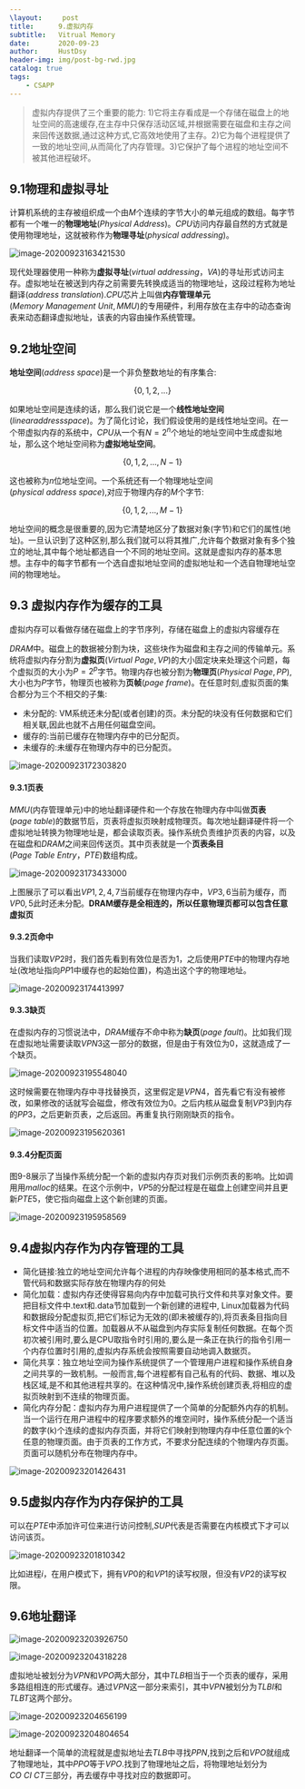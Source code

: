 ```yaml
---
\layout:     post
title:      9.虚拟内存
subtitle:   Vitrual Memory
date:       2020-09-23
author:     HustDsy
header-img: img/post-bg-rwd.jpg
catalog: true
tags:
    - CSAPP
---
```


> 虚拟内存提供了三个重要的能力: 1)它将主存看成是一个存储在磁盘上的地址空间的高速缓存,在主存中只保存活动区域,并根据需要在磁盘和主存之间来回传送数据,通过这种方式,它高效地使用了主存。2)它为每个进程提供了一致的地址空间,从而简化了内存管理。3)它保护了每个进程的地址空间不被其他进程破坏。

## 9.1物理和虚拟寻址

计算机系统的主存被组织成一个由$M$个连续的字节大小的单元组成的数组。每字节都有一个唯一的<strong>物理地址</strong>($Physical\ Address$)。$CPU$访问内存最自然的方式就是使用物理地址，这就被称作为<strong>物理寻址</strong>($physical\ addressing$)。

![image-20200923163421530](https://cdn.jsdelivr.net/gh/HustDsy/Picture/image-20200923163421530.png)

现代处理器使用一种称为<strong>虚拟寻址</strong>($virtual\ addressing$，*VA*)的寻址形式访问主存。虚拟地址在被送到内存之前需要先转换成适当的物理地址，这段过程称为地址翻译($address \ translation$).$CPU$芯片上叫做<strong>内存管理单元</strong>($Memory \ Management\ Unit,MMU$)的专用硬件，利用存放在主存中的动态查询表来动态翻译虚拟地址，该表的内容由操作系统管理。

## 9.2地址空间

<strong>地址空间</strong>($address\ space$)是一个非负整数地址的有序集合:

$$
\{0,1,2,...\}
$$

如果地址空间是连续的话，那么我们说它是一个<strong>线性地址空间</strong>($linear address space$)。为了简化讨论，我们假设使用的是线性地址空间。在一个带虚拟内存的系统中，$CPU$从一个有$N=2^n$个地址的地址空间中生成虚拟地址，那么这个地址空间称为<strong>虚拟地址空间</strong>。

$$
\{0,1,2,...,N-1\}
$$

这也被称为$n$位地址空间。一个系统还有一个物理地址空间($physical\ address\ space$),对应于物理内存的$M$个字节:

$$
\{0,1,2,...,M-1\}
$$

地址空间的概念是很重要的,因为它清楚地区分了数据对象(字节)和它们的属性(地址)。一旦认识到了这种区别,那么我们就可以将其推广,允许每个数据对象有多个独立的地址,其中每个地址都选自一个不同的地址空间。这就是虚拟内存的基本思想。主存中的每字节都有一个选自虚拟地址空间的虚拟地址和一个选自物理地址空间的物理地址。

## 9.3 虚拟内存作为缓存的工具

虚拟内存可以看做存储在磁盘上的字节序列，存储在磁盘上的虚拟内容缓存在

$DRAM$中。磁盘上的数据被分割为块，这些块作为磁盘和主存之间的传输单元。系统将虚拟内存分割为<strong>虚拟页</strong>($Virtual\ Page,VP$)的大小固定块来处理这个问题，每个虚拟页的大小为$P=2^p$字节。物理内存也被分割为<strong>物理页</strong>($Physical\ Page,PP$),大小也为$P$字节，物理页也被称为<strong>页帧</strong>($page \ frame$)。在任意时刻,虚拟页面的集合都分为三个不相交的子集:

- 未分配的: VM系统还未分配(或者创建)的页。未分配的块没有任何数据和它们相关联,因此也就不占用任何磁盘空间。
- 缓存的:当前已缓存在物理内存中的已分配页。
- 未缓存的:未缓存在物理内存中的已分配页。

![image-20200923172303820](https://gitee.com/hustdsy/blog-img/raw/master/image-20200923172303820.png)

#### 9.3.1页表

$MMU$(内存管理单元)中的地址翻译硬件和一个存放在物理内存中叫做<strong>页表</strong>($page\ table$)的数据节后，页表将虚拟页映射成物理页。每次地址翻译硬件将一个虚拟地址转换为物理地址是，都会读取页表。操作系统负责维护页表的内容，以及在磁盘和$DRAM$之间来回传送页。其中页表就是一个<strong>页表条目</strong>($Page\ Table\ Entry，PTE$)数组构成。

![image-20200923173433000](https://gitee.com/hustdsy/blog-img/raw/master/image-20200923173433000.png)

上图展示了可以看出$VP1,2,4,7$当前缓存在物理内存中，$VP3,6$当前为缓存，而$VP0,5$此时还未分配。<strong>DRAM缓存是全相连的，所以任意物理页都可以包含任意虚拟页</strong>

#### 9.3.2页命中

当我们读取$VP2$时，我们首先看到有效位是否为1，之后使用$PTE$中的物理内存地址(改地址指向$PP1$中缓存也的起始位置)，构造出这个字的物理地址。

![image-20200923174413997](https://gitee.com/hustdsy/blog-img/raw/master/image-20200923174413997.png)

#### 9.3.3缺页

在虚拟内存的习惯说法中，$DRAM$缓存不命中称为<strong>缺页</strong>($page \ fault$)。比如我们现在虚拟地址需要读取$VPN3$这一部分的数据，但是由于有效位为0，这就造成了一个缺页。

![image-20200923195548040](https://gitee.com/hustdsy/blog-img/raw/master/image-20200923195548040.png)

这时候需要在物理内存中寻找替换页，这里假定是$VPN4$，首先看它有没有被修改，如果修改的话就写会磁盘，修改有效位为0。之后内核从磁盘复制$VP3$到内存的$PP3$，之后更新页表，之后返回。再重复执行刚刚缺页的指令。

![image-20200923195620361](https://gitee.com/hustdsy/blog-img/raw/master/image-20200923195620361.png)

#### 9.3.4分配页面

图9-8展示了当操作系统分配一个新的虚拟内存页对我们示例页表的影响。比如调用用$malloc$的结果。在这个示例中，$VP5$的分配过程是在磁盘上创建空间并且更新$PTE5$，使它指向磁盘上这个新创建的页面。

![image-20200923195958569](https://gitee.com/hustdsy/blog-img/raw/master/image-20200923195958569.png)

## 9.4虚拟内存作为内存管理的工具

- 简化链接:独立的地址空间允许每个进程的内存映像使用相同的基本格式,而不管代码和数据实际存放在物理内存的何处
- 简化加载：虚拟内存还使得容易向内存中加载可执行文件和共享对象文件。要把目标文件中.text和.data节加载到一个新创建的进程中, Linux加载器为代码和数据段分配虚拟页,把它们标记为无效的(即未被缓存的),将页表条目指向目标文件中适当的位置。加载器从不从磁盘到内存实际复制任何数据。在每个页初次被引用时,要么是CPU取指令时引用的,要么是一条正在执行的指令引用一个内存位置时引用的,虚拟内存系统会按照需要自动地调入数据页。
- 简化共享：独立地址空间为操作系统提供了一个管理用户进程和操作系统自身之间共享的一致机制。一般而言,每个进程都有自己私有的代码、数据、堆以及栈区域,是不和其他进程共享的。在这种情况中,操作系统创建页表,将相应的虚拟页映射到不连续的物理页面。
- 简化内存分配：虚拟内存为用户进程提供了一个简单的分配额外内存的机制。当一个运行在用户进程中的程序要求额外的堆空间时，操作系统分配一个适当的数字(k)个连续的虚拟内存页面，并将它们映射到物理内存中任意位置的k个任意的物理页面。由于页表的工作方式，不要求分配连续的个物理内存页面。页面可以随机分布在物理内存中。

![image-20200923201426431](https://gitee.com/hustdsy/blog-img/raw/master/image-20200923201426431.png)

## 9.5虚拟内存作为内存保护的工具

可以在$PTE$中添加许可位来进行访问控制,$SUP$代表是否需要在内核模式下才可以访问该页。

![image-20200923201810342](https://gitee.com/hustdsy/blog-img/raw/master/image-20200923201810342.png)

比如进程$i$，在用户模式下，拥有$VP0$的和$VP1$的读写权限，但没有$VP2$的读写权限。

## 9.6地址翻译

![image-20200923203926750](https://gitee.com/hustdsy/blog-img/raw/master/image-20200923203926750.png)

![image-20200923204318228](https://gitee.com/hustdsy/blog-img/raw/master/image-20200923204318228.png)

虚拟地址被划分为$VPN$和$VPO$两大部分，其中$TLB$相当于一个页表的缓存，采用多路组相连的形式缓存。通过$VPN$这一部分来索引，其中$VPN$被划分为$TLBI$和$TLBT$这两个部分。

![image-20200923204656199](https://gitee.com/hustdsy/blog-img/raw/master/image-20200923204656199.png)

![image-20200923204804654](https://gitee.com/hustdsy/blog-img/raw/master/image-20200923204804654.png)

地址翻译一个简单的流程就是虚拟地址去$TLB$中寻找$PPN$,找到之后和$VPO$就组成了物理地址，其中$PPO$等于$VPO$.找到了物理地址之后，将物理地址划分为$CO\ CI\ CT$三部分，再去缓存中寻找对应的数据即可。


